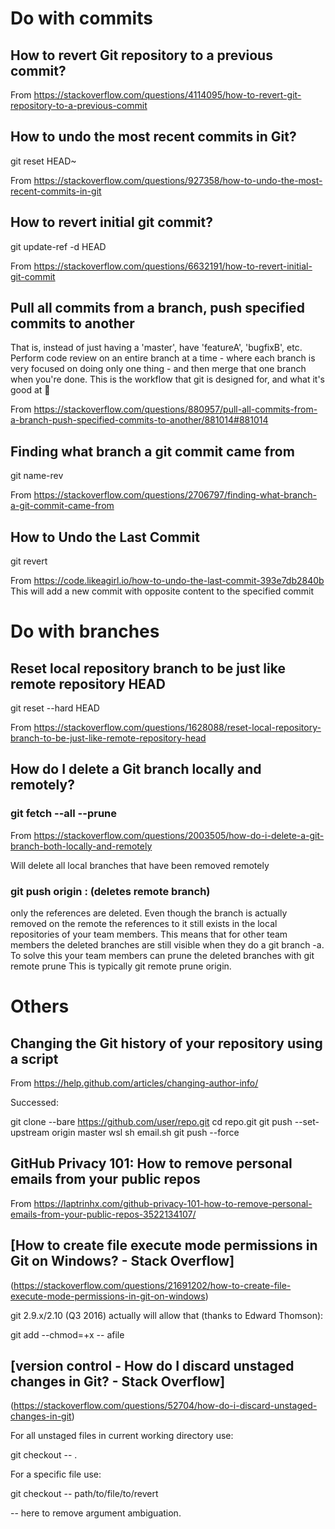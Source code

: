 # Do with commits

## How to revert Git repository to a previous commit?

From <https://stackoverflow.com/questions/4114095/how-to-revert-git-repository-to-a-previous-commit> 


## How to undo the most recent commits in Git?

git reset HEAD~

From <https://stackoverflow.com/questions/927358/how-to-undo-the-most-recent-commits-in-git> 


## How to revert initial git commit?

git update-ref -d HEAD

From <https://stackoverflow.com/questions/6632191/how-to-revert-initial-git-commit> 



## Pull all commits from a branch, push specified commits to another

That is, instead of just having a 'master', have 'featureA', 'bugfixB', etc. Perform code review on an entire branch at a time - where each branch is very focused on doing only one thing - and then merge that one branch when you're done. This is the workflow that git is designed for, and what it's good at :slightly_smiling_face:

From <https://stackoverflow.com/questions/880957/pull-all-commits-from-a-branch-push-specified-commits-to-another/881014#881014> 



## Finding what branch a git commit came from

git name-rev <SHA>

From <https://stackoverflow.com/questions/2706797/finding-what-branch-a-git-commit-came-from> 


## How to Undo the Last Commit

git revert <commit hash>

From <https://code.likeagirl.io/how-to-undo-the-last-commit-393e7db2840b> 
	This will add a new commit with opposite content to the specified commit




# Do with branches

## Reset local repository branch to be just like remote repository HEAD

git reset --hard HEAD

From <https://stackoverflow.com/questions/1628088/reset-local-repository-branch-to-be-just-like-remote-repository-head> 


## How do I delete a Git branch locally and remotely?

### git fetch --all --prune

From <https://stackoverflow.com/questions/2003505/how-do-i-delete-a-git-branch-both-locally-and-remotely> 

Will delete all local branches that have been removed remotely

### git push origin :<branchname> (deletes remote branch)
only the references are deleted. Even though the branch is actually removed on the remote the references to it still exists in the local repositories of your team members. This means that for other team members the deleted branches are still visible when they do a git branch -a.
To solve this your team members can prune the deleted branches with
git remote prune <repository>
This is typically git remote prune origin.




# Others

## Changing the Git history of your repository using a script

From <https://help.github.com/articles/changing-author-info/> 

Successed:

git clone --bare https://github.com/user/repo.git
cd repo.git
git push --set-upstream origin master
wsl sh email.sh
git push --force


## GitHub Privacy 101: How to remove personal emails from your public repos

From <https://laptrinhx.com/github-privacy-101-how-to-remove-personal-emails-from-your-public-repos-3522134107/> 


## [How to create file execute mode permissions in Git on Windows? - Stack Overflow]

(https://stackoverflow.com/questions/21691202/how-to-create-file-execute-mode-permissions-in-git-on-windows)

git 2.9.x/2.10 (Q3 2016) actually will allow that (thanks to Edward Thomson):

git add --chmod=+x -- afile


## [version control - How do I discard unstaged changes in Git? - Stack Overflow]

(https://stackoverflow.com/questions/52704/how-do-i-discard-unstaged-changes-in-git)

For all unstaged files in current working directory use:

git checkout -- .

For a specific file use:

git checkout -- path/to/file/to/revert

-- here to remove argument ambiguation.